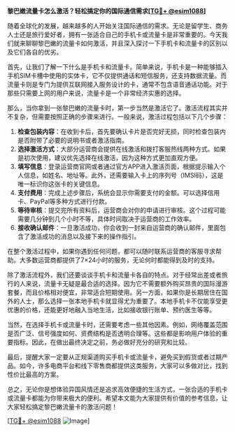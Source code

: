 **黎巴嫩流量卡怎么激活？轻松搞定你的国际通信需求[[TG💪+ @esim1088](https://t.me/s/esim1088)]**

随着全球化的发展，越来越多的人开始关注国际通信的需求。无论是留学生、商务人士还是旅行爱好者，拥有一张适合自己的手机卡或流量卡是非常重要的。今天我们就来聊聊黎巴嫩的流量卡如何激活，并且深入探讨一下手机卡和流量卡的区别以及它们各自的优劣。

首先，让我们了解一下什么是手机卡和流量卡。简单来说，手机卡是一种能够插入手机SIM卡槽中使用的实体卡，它不仅提供通话和短信服务，还支持数据流量。而流量卡则是专门为提供互联网接入服务设计的卡，通常不包含语音通话功能。对于那些只需要上网的用户来说，流量卡是一个非常经济实惠的选择。

那么，当你拿到一张黎巴嫩的流量卡时，第一步当然是激活它了。激活流程其实并不复杂，但需要按照正确的步骤来进行。一般来说，激活过程包括以下几个步骤：

1. **检查包装内容**：在收到卡后，首先要确认卡片是否完好无损，同时检查包装内是否附带了必要的说明书或者激活指南。
2. **选择激活方式**：大部分运营商会提供在线激活和拨打客服热线两种方式。如果是初次使用，建议优先选择在线激活，因为这种方式更加直观方便。
3. **填写信息**：登录运营商官网或者通过官方APP进入激活页面，根据提示输入个人信息，如姓名、地址等。此外，还需要输入卡上的序列号（IMSI码），这是唯一标识你这张卡的关键信息。
4. **支付费用**：完成上述步骤后，系统会显示你需要支付的金额。可以选择信用卡、PayPal等多种方式进行付款。
5. **等待审核**：提交完所有资料后，运营商会对你的申请进行审核。这个过程可能需要几分钟到几个小时不等，具体时间取决于运营商的工作效率。
6. **接收确认邮件**：一旦激活成功，你会收到一封来自运营商的确认邮件，里面包含了激活成功的消息以及接下来的操作指引。

在整个激活过程中，如果你遇到任何问题，都可以随时联系运营商的客服寻求帮助。大多数运营商都提供了7×24小时的服务，无论何时都能得到及时的支持。

除了激活流程外，我们还要谈谈手机卡和流量卡各自的特点。对于经常出差或者旅行的人来说，流量卡无疑是最合适的选择。因为它不需要额外购买昂贵的国际漫游套餐，而且价格相对便宜，非常适合短期使用。另一方面，如果你是长期居住在国外的人士，那么选择一张本地手机卡就显得尤为重要了。本地手机卡不仅能享受更优惠的价格，还能更好地融入当地生活，比如接收银行账单、预约医生等等。

当然，在选择手机卡或流量卡时，还需要考虑一些其他因素。例如，网络覆盖范围是否广泛、信号强度如何、资费结构是否透明合理等。这些都是影响用户体验的重要指标。因此，在做出最终决定之前，务必做好充分的研究和比较。

最后，提醒大家一定要从正规渠道购买手机卡或流量卡，避免买到假货或者过期产品。如今，许多电商平台和线下零售商都提供这类服务，大家可以多做对比，找到性价比最高的方案。

总之，无论你是想体验异国风情还是追求高效便捷的生活方式，一张合适的手机卡或流量卡都能为你带来极大的便利。希望本文能为大家提供有价值的参考信息，让大家轻松搞定黎巴嫩流量卡的激活问题！

[[TG💪+ @esim1088](https://t.me/s/esim1088) ![Image](https://i.postimg.cc/4NQfJmqS/Snipaste-2025-05-13-00-14-12.png)]